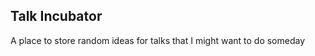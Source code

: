 Talk Incubator
--------------

A place to store random ideas for talks that I might want to do someday

